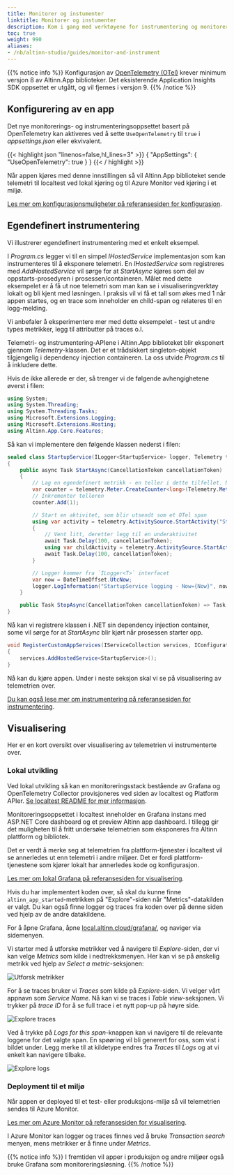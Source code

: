 ```yaml
---
title: Monitorer og instumenter
linktitle: Monitorer og instumenter
description: Kom i gang med verktøyene for instrumentering og monitorering i Altinn
toc: true
weight: 990
aliases:
- /nb/altinn-studio/guides/monitor-and-instrument
---
```


{{% notice info %}}
Konfigurasjon av [OpenTelemetry (OTel)](https://opentelemetry.io/) krever minimum versjon 8 av Altinn.App biblioteker.
Det eksisterende Application Insights SDK oppsettet er utgått, og vil fjernes i versjon 9.
{{% /notice %}}

## Konfigurering av en app

Det nye monitorerings- og instrumenteringsoppsettet basert på OpenTelemetry kan aktiveres ved å sette 
`UseOpenTelemetry` til `true` i *appsettings.json* eller ekvivalent.

{{< highlight json "linenos=false,hl_lines=3" >}}
{
  "AppSettings": {
    "UseOpenTelemetry": true
  }
}
{{< / highlight >}}

Når appen kjøres med denne innstillingen så vil Altinn.App biblioteket sende telemetri til localtest ved lokal kjøring
og til Azure Monitor ved kjøring i et miljø.

[Les mer om konfigurasjonsmuligheter på referansesiden for konfigurasjon](/nb/altinn-studio/v8/reference/monitoring/configuration/).

## Egendefinert instrumentering

Vi illustrerer egendefinert instrumentering med et enkelt eksempel.

I *Program.cs* legger vi til en simpel *IHostedService* implementasjon
som kan instrumenteres til å eksponere telemetri.
En *IHostedService* som registreres med *AddHostedService* vil sørge for at *StartAsync* kjøres
som del av oppstarts-prosedyren i prosessen/containeren. Målet med dette eksempelet
er å få ut noe telemetri som man kan se i visualiseringverktøy lokalt og bli kjent med løsningen.
I praksis vil vi få et tall som økes med 1 når appen startes, og en trace som inneholder en child-span og relateres til en 
logg-melding.

Vi anbefaler å eksperimentere mer med dette eksempelet - test ut andre types metrikker, legg til attributter på traces o.l.

Telemetri- og instrumentering-APIene i Altinn.App biblioteket blir eksponert gjennom *Telemetry*-klassen. Det er
et trådsikkert singleton-objekt tilgjengelig i dependency injection containeren.
La oss utvide *Program.cs* til å inkludere dette.

Hvis de ikke allerede er der, så trenger vi de følgende avhengighetene øverst i filen:

```csharp
using System;
using System.Threading;
using System.Threading.Tasks;
using Microsoft.Extensions.Logging;
using Microsoft.Extensions.Hosting;
using Altinn.App.Core.Features;
```

Så kan vi implementere den følgende klassen nederst i filen:

```csharp
sealed class StartupService(ILogger<StartupService> logger, Telemetry telemetry) : IHostedService
{
    public async Task StartAsync(CancellationToken cancellationToken)
    {
        // Lag en egendefinert metrikk - en teller i dette tilfellet. Navnet blir `altinn_app_started`
        var counter = telemetry.Meter.CreateCounter<long>(Telemetry.Metrics.CreateName("started"));
        // Inkrementer telleren
        counter.Add(1);

        // Start en aktivitet, som blir utsendt som et OTel span
        using var activity = telemetry.ActivitySource.StartActivity("StartupService");
        {
            // Vent litt, deretter legg til en underaktivitet
            await Task.Delay(100, cancellationToken);
            using var childActivity = telemetry.ActivitySource.StartActivity("ChildActivity");
            await Task.Delay(100, cancellationToken);
        }

        // Logger kommer fra `ILogger<T>` interfacet
        var now = DateTimeOffset.UtcNow;
        logger.LogInformation("StartupService logging - Now={Now}", now);
    }

    public Task StopAsync(CancellationToken cancellationToken) => Task.CompletedTask;
}
```

Nå kan vi registrere klassen i .NET sin dependency injection container, some vil sørge for at
*StartAsync* blir kjørt når prosessen starter opp.

```csharp
void RegisterCustomAppServices(IServiceCollection services, IConfiguration config, IWebHostEnvironment env)
{
    services.AddHostedService<StartupService>();
}
```

Nå kan du kjøre appen. Under i neste seksjon skal vi se på visualisering av telemetrien over.

[Du kan også lese mer om instrumentering på referansesiden for instrumentering](/nb/altinn-studio/v8/reference/monitoring/instrumentation/).

## Visualisering

Her er en kort oversikt over visualisering av telemetrien vi instrumenterte over.

### Lokal utvikling

Ved lokal utvikling så kan en monitoreringsstack bestående av Grafana og OpenTelemetry Collector
provisjoneres ved siden av localtest og Platform APIer. [Se localtest README for mer informasjon](https://github.com/Altinn/app-localtest/blob/main/README.md).

Monitoreringsoppsettet i localtest inneholder en Grafana instans med ASP.NET Core dashboard og et preview Altinn app dashboard.
I tillegg gir det muligheten til å fritt undersøke telemetrien som eksponeres fra Altinn plattform og bibliotek.

Det er verdt å merke seg at telemetrien fra plattform-tjenester i localtest vil se annerledes ut enn telemetri i andre miljøer. 
Det er fordi plattform-tjenestene som kjører lokalt har annerledes kode og konfigurasjon.

[Les mer om lokal Grafana på referansesiden for visualisering](/nb/altinn-studio/v8/reference/monitoring/visualisation/#grafana).

Hvis du har implementert koden over, så skal du kunne finne `altinn_app_started`-metrikken på "Explore"-siden når "Metrics"-datakilden er valgt.
Du kan også finne logger og traces fra koden over på denne siden ved hjelp av de andre datakildene.

For å åpne Grafana, åpne [local.altinn.cloud/grafana/](http://local.altinn.cloud/grafana/), og naviger via sidemenyen.

Vi starter med å utforske metrikker ved å navigere til *Explore*-siden, der vi kan velge *Metrics* som kilde i nedtrekksmenyen. Her
kan vi se på ønskelig metrikk ved hjelp av *Select a metric*-seksjonen:

![Utforsk metrikker](grafana-quickstart-metric.png "Utforsk metrikker")

For å se traces bruker vi *Traces* som kilde på *Explore*-siden. Vi velger vårt appnavn som *Service Name*. Nå kan vi se
traces i *Table view*-seksjonen. Vi trykker på *trace ID* for å se full trace i et nytt pop-up på høyre side.

![Explore traces](grafana-quickstart-trace.png "Utforsk traces. Her er det mulig å analysere traces, attributter, samt å filtrere ut logg-meldingene relatert til en trace.")

Ved å trykke på *Logs for this span*-knappen kan vi navigere til de relevante loggene for det valgte span. En spøøring vil bli generert for 
oss, som vist i bildet under. Legg merke til at kildetype endres fra *Traces* til *Logs* og at vi enkelt kan navigere tilbake.

![Explore logs](grafana-quickstart-logs.png "Utforsk logger. Her ser vi alle logg-meldinger relatert til root-tracen vi laget med koden over.")

### Deployment til et miljø

Når appen er deployed til et test- eller produksjons-miljø så vil telemetrien sendes til Azure Monitor.

[Les mer om Azure Monitor på referansesiden for visualisering](/nb/altinn-studio/v8/reference/monitoring/visualisation/#azure-monitor).

I Azure Monitor kan logger og traces finnes ved å bruke *Transaction search* menyen, mens metrikker er å finne under *Metrics*.

{{% notice info %}}
I fremtiden vil apper i produksjon og andre miljøer også bruke Grafana som monitoreringsløsning.
{{% /notice %}}
